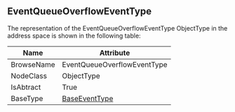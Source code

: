 <!-- objecttype -->
## EventQueueOverflowEventType
  
The representation of the EventQueueOverflowEventType ObjectType in the address space is shown in the following table:  

|Name|Attribute|
|---|---|
|BrowseName|EventQueueOverflowEventType|
|NodeClass|ObjectType|
|IsAbtract|True|
|BaseType|[BaseEventType](../../../Part5/ObjectTypes/BaseEventType/readme.md)|

